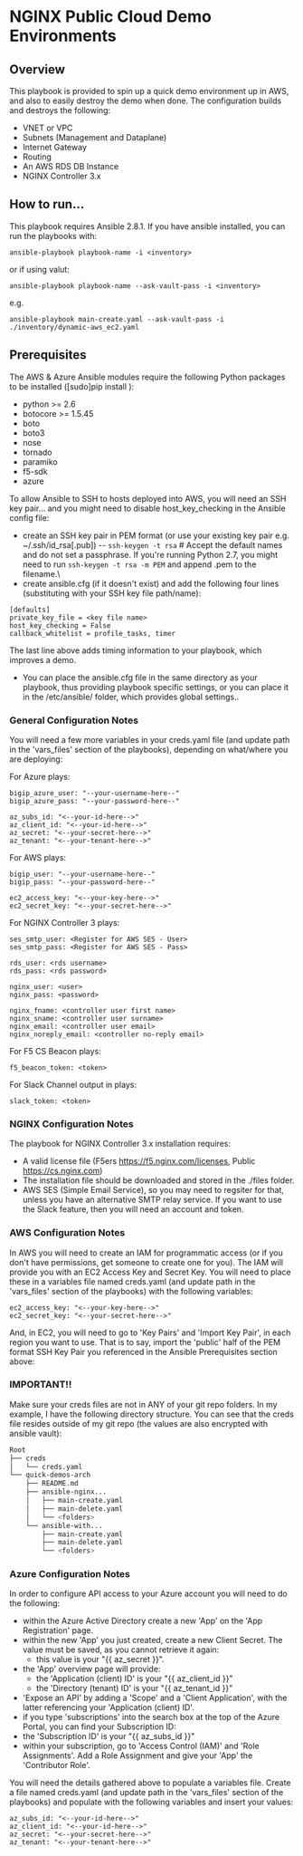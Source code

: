  # NGINX Public Cloud Demo Environments
 
 ## Overview

 This playbook is provided to spin up a quick demo environment up in AWS, and also to easily destroy the demo when done.  The configuration builds and destroys the following:

 - VNET or VPC
 - Subnets (Management and Dataplane)
 - Internet Gateway
 - Routing
 - An AWS RDS DB Instance  
 - NGINX Controller 3.x



## How to run...

This playbook requires Ansible 2.8.1.  If you have ansible installed, you can run the playbooks with: 
 
 ```ansible-playbook playbook-name -i <inventory>```

 or if using valut:

  ```ansible-playbook playbook-name --ask-vault-pass -i <inventory>```

 e.g. 

```ansible-playbook main-create.yaml --ask-vault-pass -i ./inventory/dynamic-aws_ec2.yaml```

## Prerequisites


The AWS & Azure Ansible modules require the following Python packages to be installed ([sudo]pip install <package name>):

 - python >= 2.6
 - botocore >= 1.5.45
 - boto
 - boto3
 - nose
 - tornado
 - paramiko
 - f5-sdk
 - azure


To allow Ansible to SSH to hosts deployed into AWS, you will need an SSH key pair... and you might need to disable host_key_checking in the Ansible config file:

 - create an SSH key pair in PEM format (or use your existing key pair e.g. ~/.ssh/id_rsa[.pub])
 -- ```ssh-keygen -t rsa``` # Accept the default names and do not set a passphrase.  If you're running Python 2.7, you might need to run ```ssh-keygen -t rsa -m PEM``` and append .pem to the filename.\
 - create ansible.cfg (if it doesn't exist) and add the following four lines (substituting <key file name> with your SSH key file path/name):

```
[defaults]
private_key_file = <key file name>
host_key_checking = False
callback_whitelist = profile_tasks, timer
```
The last line above adds timing information to your playbook, which improves a demo.

 - You can place the ansible.cfg file in the same directory as your playbook, thus providing playbook specific settings, or you can place it in the /etc/ansible/ folder, which provides global settings..


### General Configuration Notes

You will need a few more variables in your creds.yaml file (and update path in the 'vars_files' section of the playbooks), depending on what/where you are deploying:

For Azure plays:

```
bigip_azure_user: "--your-username-here--"
bigip_azure_pass: "--your-password-here--"

az_subs_id: "<--your-id-here-->"
az_client_id: "<--your-id-here-->"
az_secret: "<--your-secret-here-->"
az_tenant: "<--your-tenant-here-->"
```

For AWS plays:

```
bigip_user: "--your-username-here--"
bigip_pass: "--your-password-here--"

ec2_access_key: "<--your-key-here-->"
ec2_secret_key: "<--your-secret-here-->"
```


For NGINX Controller 3 plays:

```
ses_smtp_user: <Register for AWS SES - User> 
ses_smtp_pass: <Register for AWS SES - Pass>

rds_user: <rds username>
rds_pass: <rds password>

nginx_user: <user>
nginx_pass: <password>

nginx_fname: <controller user first name>
nginx_sname: <controller user surname>
nginx_email: <controller user email>
nginx_noreply_email: <controller no-reply email>

```

For F5 CS Beacon plays:

```
f5_beacon_token: <token>
```

For Slack Channel output in plays:

```
slack_token: <token>
```

### NGINX Configuration Notes

The playbook for NGINX Controller 3.x installation requires:

- A valid license file (F5ers https://f5.nginx.com/licenses, Public https://cs.nginx.com)
- The installation file should be downloaded and stored in the ./files folder.
- AWS SES (Simple Email Service), so you may need to regsiter for that, unless you have an alternative SMTP relay service.  If you want to use the Slack feature, then you will need an account and token.

### AWS Configuration Notes


In AWS you will need to create an IAM for programmatic access (or if you don't have permissions, get someone to create one for you).  The IAM will provide you with an EC2 Access Key and Secret Key.  You will need to place these in a variables file named creds.yaml (and update path in the 'vars_files' section of the playbooks) with the following variables:

```
ec2_access_key: "<--your-key-here-->"
ec2_secret_key: "<--your-secret-here-->"
```

And, in EC2, you will need to go to 'Key Pairs' and 'Import Key Pair', in each region you want to use.  That is to say, import the 'public' half of the PEM format SSH Key Pair you referenced in the Ansible Prerequisites section above:


### IMPORTANT!!  
Make sure your creds files are not in ANY of your git repo folders.
In my example, I have the following directory structure.  You can see that the creds file resides outside of my git repo (the values are also encrypted with ansible vault):

```bash
Root
├── creds
│   └── creds.yaml
└── quick-demos-arch
    ├── README.md
    ├── ansible-nginx...
    │   ├── main-create.yaml
    │   ├── main-delete.yaml
    │   └── <folders>
    └── ansible-with...
        ├── main-create.yaml
        ├── main-delete.yaml
        └── <folders>
```


### Azure Configuration Notes

In order to configure API access to your Azure account you will need to do the following:

 - within the Azure Active Directory create a new 'App' on the 'App Registration' page.
 - within the new 'App' you just created, create a new Client Secret.  The value must be saved, as you cannot retrieve it again:  
   - this value is your "{{ az_secret }}".
 - the 'App' overview page will provide:
   - the 'Application (client) ID' is your "{{ az_client_id }}"
   - the 'Directory (tenant) ID' is your "{{ az_tenant_id }}"
 - 'Expose an API' by adding a 'Scope' and a 'Client Application', with the latter referencing your 'Application (client) ID'.
 - if you type 'subscriptions' into the search box at the top of the Azure Portal, you can find your Subscription ID:
  - the 'Subscription ID' is your "{{ az_subs_id }}"
- within your subscription, go to 'Access Control (IAM)' and 'Role Assignments'.  Add a Role Assignment and give your 'App' the 'Contributor Role'. 

You will need the details gathered above to populate a variables file. Create a file named creds.yaml (and update path in the 'vars_files' section of the playbooks) and populate with the following variables and insert your values:

```
az_subs_id: "<--your-id-here-->"
az_client_id: "<--your-id-here-->"
az_secret: "<--your-secret-here-->"
az_tenant: "<--your-tenant-here-->"
```


